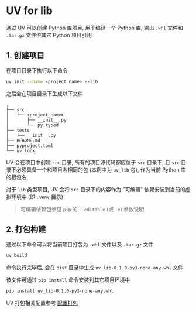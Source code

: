 # UV for lib

通过 UV 可以创建 Python 库项目, 用于编译一个 Python 库, 输出 `.whl` 文件和 `.tar.gz` 文件供其它 Python 项目引用

## 1. 创建项目

在项目目录下执行以下命令

```bash
uv init --name <project_name> --lib
```

之后会在项目目录下生成以下文件

```plaintext
.
├── src
│   └── <project_name>
│       ├── __init__.py
│       └── py.typed
├── tests
│   └── __init__.py
├── README.md
├── pyproject.toml
└── uv.lock
```

UV 会在项目中创建 `src` 目录, 所有的项目源代码都应位于 `src` 目录下, 且 `src` 目录下必须具备一个和项目名相同的包 (本例中为 `uv_lib` 包), 作为当前 Python 库的根包名

对于 `lib` 类型项目, UV 会将 `src` 目录下的内容作为 "可编辑" 依赖安装到当前的虚拟环境中 (即 `.venv` 目录)

> 可编辑依赖包参见 `pip` 的 `--editable` (或 `-e`) 参数说明

## 2. 打包构建

通过以下命令可以将当前项目打包为 `.whl` 文件以及 `.tar.gz` 文件

```bash
uv build
```

命令执行完毕后, 会在 `dist` 目录中生成 `uv_lib-0.1.0-py3-none-any.whl` 文件

该文件可通过 `pip install` 命令安装到其它项目环境中

```bash
pip install uv_lib-0.1.0-py3-none-any.whl
```

UV 打包相关配置参考 [配置打包](../README.md#7-配置打包)
